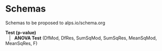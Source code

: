 Schemas
=======

Schemas to be proposed to alps.io/schema.org


**Test (p-value)**  
&nbsp;&nbsp;&nbsp;|&nbsp;&nbsp;&nbsp;**ANOVA Test** (DfMod, DfRes, SumSqMod, SumSqRes, MeanSqMod, MeanSqRes, F)
